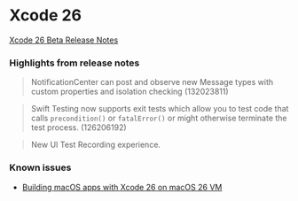 # Xcode 26

[Xcode 26 Beta Release Notes](https://developer.apple.com/documentation/xcode-release-notes/xcode-26-release-notes)

### Highlights from release notes

> NotificationCenter can post and observe new Message types with custom properties and isolation checking (132023811)

> Swift Testing now supports exit tests which allow you to test code that calls `precondition()` or `fatalError()` or might otherwise terminate the test process. (126206192)

> New UI Test Recording experience.

### Known issues

- [Building macOS apps with Xcode 26 on macOS 26 VM](https://developer.apple.com/forums/thread/787500?answerId=843094022#843094022)
